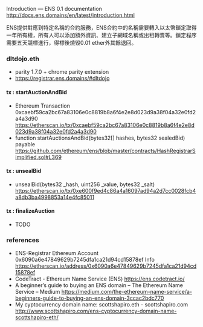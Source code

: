 Introduction — ENS 0.1 documentation http://docs.ens.domains/en/latest/introduction.html

ENS提供對應到特定名稱的合約服務，ENS合約中的名稱需要轉入以太幣鎖定取得一年所有權，所有人可以添加額外資訊、建立子網域名稱或出租轉賣等。鎖定程序需要五天競標進行，得標後燒毀0.01 ether外其餘退回。

### dltdojo.eth

* parity 1.7.0 + chrome parity extension
* https://registrar.ens.domains/#dltdojo

#### tx : startAuctionAndBid

* Ethereum Transaction 0xcaebf59ca2bc67a83106e0c8819b8a6f4e2e8d023d9a38f04a32e0fd2a4a3d90 https://etherscan.io/tx/0xcaebf59ca2bc67a83106e0c8819b8a6f4e2e8d023d9a38f04a32e0fd2a4a3d90
* function startAuctionsAndBid(bytes32[] hashes, bytes32 sealedBid) payable https://github.com/ethereum/ens/blob/master/contracts/HashRegistrarSimplified.sol#L369

#### tx : unsealBid

* unsealBid(bytes32 _hash, uint256 _value, bytes32 _salt) https://etherscan.io/tx/0xe600f9ed4c86a4a16097ad94a2d7cc0028fcb4a8db3ba4998853a14e4fc85011

#### tx : finalizeAuction

* TODO

### references

*  ENS-Registrar Ethereum Account 0x6090a6e47849629b7245dfa1ca21d94cd15878ef Info https://etherscan.io/address/0x6090a6e47849629b7245dfa1ca21d94cd15878ef
* CodeTract - Ethereum Name Service (ENS) https://ens.codetract.io/
* A beginner’s guide to buying an ENS domain – The Ethereum Name Service – Medium 
 https://medium.com/the-ethereum-name-service/a-beginners-guide-to-buying-an-ens-domain-3ccac2bdc770
* My cyptocurrency domain name: scottshapiro.eth - scottshapiro.com http://www.scottshapiro.com/ens-cyptocurrency-domain-name-scottshapiro-eth/